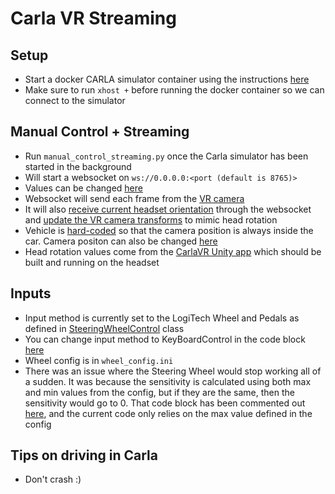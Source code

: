 # Carla VR Streaming

## Setup
- Start a docker CARLA simulator container using the instructions [here](https://github.com/UCR-CISL/Carla-dockers)
- Make sure to run `xhost +` before running the docker container so we can connect to the simulator

## Manual Control + Streaming
- Run ```manual_control_streaming.py``` once the Carla simulator has been started in the background
- Will start a websocket on `ws://0.0.0.0:<port (default is 8765)>`
- Values can be changed [here](https://github.com/skyguy-netizen/CarlaVRStreaming/blob/main/manual_control_streaming.py#L315)
- Websocket will send each frame from the [VR camera](https://github.com/skyguy-netizen/CarlaVRStreaming/blob/main/manual_control_streaming.py#L1394C13-L1394C17)
- It will also [receive current headset orientation](https://github.com/skyguy-netizen/CarlaVRStreaming/blob/028093afc9c29aa198c56b6f42a43d3e757108de/manual_control_streaming.py#L248) through the websocket and [update the VR camera transforms](https://github.com/skyguy-netizen/CarlaVRStreaming/blob/028093afc9c29aa198c56b6f42a43d3e757108de/manual_control_streaming.py#L1477) to mimic head rotation
- Vehicle is [hard-coded](https://github.com/skyguy-netizen/CarlaVRStreaming/blob/028093afc9c29aa198c56b6f42a43d3e757108de/manual_control_streaming.py#L333) so that the camera position is always inside the car. Camera positon can also be changed [here](https://github.com/skyguy-netizen/CarlaVRStreaming/blob/028093afc9c29aa198c56b6f42a43d3e757108de/manual_control_streaming.py#L1394)
- Head rotation values come from the [CarlaVR Unity app](https://github.com/skyguy-netizen/CarlaVR) which should be built and running on the headset


## Inputs
- Input method is currently set to the LogiTech Wheel and Pedals as defined in [SteeringWheelControl](https://github.com/skyguy-netizen/CarlaVRStreaming/blob/028093afc9c29aa198c56b6f42a43d3e757108de/manual_control_streaming.py#L757) class
- You can change input method to KeyBoardControl in the code block [here](https://github.com/skyguy-netizen/CarlaVRStreaming/blob/028093afc9c29aa198c56b6f42a43d3e757108de/manual_control_streaming.py#L1736-L1755)
- Wheel config is in `wheel_config.ini`
- There was an issue where the Steering Wheel would stop working all of a sudden. It was because the sensitivity is calculated using both max and min values from the config, but if they are the same, then the sensitivity would go to 0. That code block has been commented out [here](https://github.com/skyguy-netizen/CarlaVRStreaming/blob/028093afc9c29aa198c56b6f42a43d3e757108de/manual_control_streaming.py#L889-L897), and the current code only relies on the max value defined in the config 

## Tips on driving in Carla
- Don't crash :)
